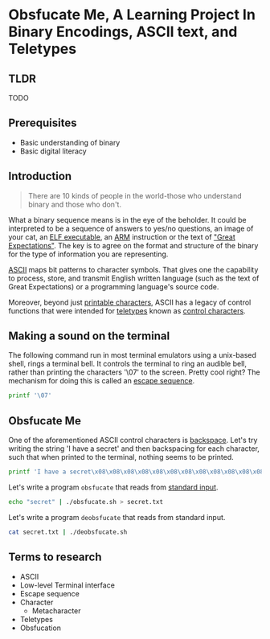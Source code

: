 # Obsfucate Me, A Learning Project In Binary Encodings, ASCII text, and Teletypes
## TLDR 
TODO
## Prerequisites
- Basic understanding of binary
- Basic digital literacy
## Introduction
> There are 10 kinds of people in the world-those who understand binary and those who don't.

What a binary sequence means is in the eye of the beholder. It could be interpreted to be a sequence of answers to yes/no questions, an image of your cat, an [ELF executable](https://en.wikipedia.org/wiki/Executable_and_Linkable_Format), an [ARM](https://en.wikipedia.org/wiki/ARM_architecture_family) instruction or the text of ["Great Expectations"](https://en.wikipedia.org/wiki/Great_Expectations). The key is to agree on the format and structure of the binary for the type of information you are representing.

[ASCII](https://en.wikipedia.org/wiki/ASCII) maps bit patterns to character symbols. That gives one the capability to process, store, and transmit English written language (such as the text of Great Expectations) or a programming language's source code.

Moreover, beyond just [printable characters](https://en.wikipedia.org/wiki/Graphic_character), ASCII has a legacy of control functions that were intended for [teletypes](https://en.wikipedia.org/wiki/Teleprinter) known as [control characters](https://en.wikipedia.org/wiki/Control_character). 

## Making a sound on the terminal
The following command run in most terminal emulators using a unix-based shell, rings a terminal bell. It controls the terminal to ring an audible bell, rather than printing the characters '\07' to the screen. Pretty cool right? The mechanism for doing this is called an [escape sequence](https://en.wikipedia.org/wiki/Escape_sequence).
```bash
printf '\07'
```

## Obsfucate Me
One of the aforementioned ASCII control characters is [backspace](https://en.wikipedia.org/wiki/Backspace). Let's try writing the string 'I have a secret' and then backspacing for each character, such that when printed to the terminal, nothing seems to be printed.
```bash
printf 'I have a secret\x08\x08\x08\x08\x08\x08\x08\x08\x08\x08\x08\x08\x08\x08\x08'
```
Let's write a program `obsfucate` that reads from [standard input](https://en.wikipedia.org/wiki/Standard_streams).
```bash
echo "secret" | ./obsfucate.sh > secret.txt
```

Let's write a program `deobsfucate` that reads from standard input.

```bash
cat secret.txt | ./deobsfucate.sh
```

## Terms to research
- ASCII
- Low-level Terminal interface
- Escape sequence
- Character
  - Metacharacter
- Teletypes
- Obsfucation